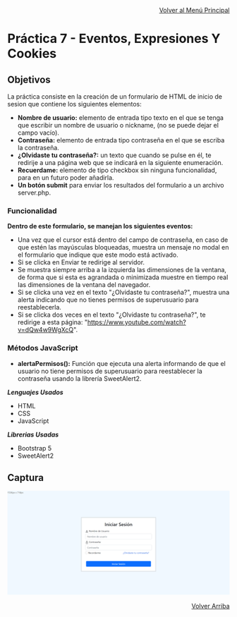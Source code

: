 <p align="right"><a href="https://github.com/JoseAlbertoZurera/DesarrolloWebEntornoCliente">Volver al Menú Principal</a></p>

# Práctica 7 - Eventos, Expresiones Y Cookies

## Objetivos

La práctica consiste en la creación de un formulario de HTML de inicio de sesion que contiene los siguientes elementos:

* **Nombre de usuario:** elemento de entrada tipo texto en el que se tenga que escribir un nombre de usuario o nickname, (no se puede dejar el campo vacío).
* **Contraseña:** elemento de entrada tipo contraseña en el que se escriba la contraseña.
* **¿Olvidaste tu contraseña?:** un texto que cuando se pulse en él, te redirije a una página web que se indicará en la siguiente enumeración.
* **Recuerdame:** elemento de tipo checkbox sin ninguna funcionalidad, para en un futuro poder añadirla.
* **Un botón submit** para enviar los resultados del formulario a un archivo server.php.

### Funcionalidad

**Dentro de este formulario, se manejan los siguientes eventos:**

* Una vez que el cursor está dentro del campo de contraseña, en caso de que estén las mayúsculas bloqueadas, muestra un mensaje no modal en el formulario que indique que este modo está activado.
* Si se clicka en Enviar te redirige al servidor.
* Se muestra siempre arriba a la izquierda las dimensiones de la ventana, de forma que si esta es agrandada o minimizada muestre en tiempo real las dimensiones de la ventana del navegador.
* Si se clicka una vez en el texto "¿Olvidaste tu contraseña?", muestra una alerta indicando que no tienes permisos de superusuario para reestablecerla.
* Si se clicka dos veces en el texto "¿Olvidaste tu contraseña?", te redirige a esta página: "https://www.youtube.com/watch?v=dQw4w9WgXcQ".

### Métodos JavaScript

* **alertaPermisos():** Función que ejecuta una alerta informando de que el usuario no tiene permisos de superusuario para reestablecer la contraseña usando la librería SweetAlert2.

***Lenguajes Usados***

* HTML
* CSS
* JavaScript

***Librerias Usadas***

* Bootstrap 5
* SweetAlert2

## Captura

![sgml1.png](captura.png)

<p align="right"><a href="#top">Volver Arriba</a></p>